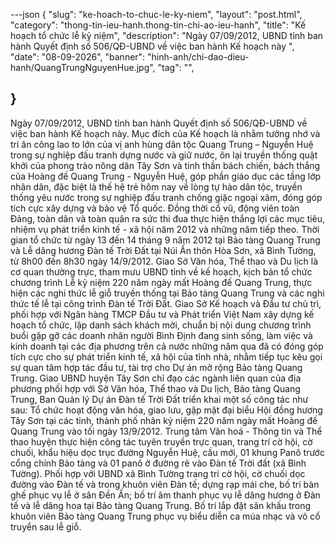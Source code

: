 ---json
{
    "slug": "ke-hoach-to-chuc-le-ky-niem",
    "layout": "post.html",
    "category": "thong-tin-ieu-hanh.thong-tin-chi-ao-ieu-hanh",
    "title": "Kế hoạch tổ chức lễ kỷ niệm",
    "description": "Ngày 07/09/2012, UBND tỉnh ban hành Quyết định số 506/QĐ-UBND về việc ban hành Kế hoạch này  ",
    "date": "08-09-2026",
    "banner": "hinh-anh/chi-dao-dieu-hanh/QuangTrungNguyenHue.jpg",
    "tag": "",
    
    
}
---
Ngày 07/09/2012, UBND tỉnh ban hành Quyết định số 506/QĐ-UBND về việc ban hành Kế hoạch này. Mục đích của Kế hoạch là nhằm tưởng nhớ và tri ân công lao to lớn của vị anh hùng dân tộc Quang Trung – Nguyễn Huệ trong sự nghiệp đấu tranh dựng nước và giữ nước, ôn lại truyền thống quật khởi của phong trào nông dân Tây Sơn và tinh thần bách chiến, bách thắng của Hoàng đế Quang Trung - Nguyễn Huệ, góp phần giáo dục các tầng lớp nhân dân, đặc biệt là thế hệ trẻ hôm nay về lòng tự hào dân tộc, truyền thống yêu nước trong sự nghiệp đấu tranh chống giặc ngoại xâm, đóng góp tích cực xây dựng và bảo vệ Tổ quốc. Đồng thời cổ vũ, động viên toàn Đảng, toàn dân và toàn quân ra sức thi đua thực hiện thắng lợi các mục tiêu, nhiệm vụ phát triển kinh tế - xã hội năm 2012 và những năm tiếp theo. Thời gian tổ chức từ ngày 13 đến 14 tháng 9 năm 2012 tại Bảo tàng Quang Trung và Lễ dâng hương Đàn tế Trời Đất tại Núi Ấn thôn Hòa Sơn, xã Bình Tường, từ 8h00 đến 8h30 ngày 14/9/2012. Giao Sở Văn hóa, Thể thao và Du lịch là cơ quan thường trực, tham mưu UBND tỉnh về kế hoạch, kịch bản tổ chức chương trình Lễ kỷ niệm 220 năm ngày mất Hoàng đế Quang Trung, thực hiện các nghi thức lễ giỗ truyền thống tại Bảo tàng Quang Trung và các nghi thức tế lễ tại công trình Đàn tế Trời Đất. Giao Sở Kế hoạch và Đầu tư chủ trì, phối hợp với Ngân hàng TMCP Đầu tư và Phát triển Việt Nam xây dựng kế hoạch tổ chức, lập danh sách khách mời, chuẩn bị nội dung chương trình buổi gặp gỡ các doanh nhân người Bình Định đang sinh sống, làm việc và kinh doanh tại các địa phương trên cả nước những năm qua đã có đóng góp tích cực cho sự phát triển kinh tế, xã hội của tỉnh nhà, nhằm tiếp tục kêu gọi sự quan tâm hợp tác đầu tư, tài trợ cho Dự án mở rộng Bảo tàng Quang Trung. Giao UBND huyện Tây Sơn chỉ đạo các ngành liên quan của địa phương phối hợp với Sở Văn hóa, Thể thao và Du lịch, Bảo tàng Quang Trung, Ban Quản lý Dự án Đàn tế Trời Đất triển khai một số công tác như sau: Tổ chức hoạt động văn hóa, giao lưu, gặp mặt đại biểu Hội đồng hương Tây Sơn tại các tỉnh, thành phố nhân kỷ niệm 220 năm ngày mất Hoàng đế Quang Trung vào tối ngày 13/9/2012. Trung tâm Văn hoá - Thông tin và Thể thao huyện thực hiện công tác tuyên truyền trực quan, trang trí cờ hội, cờ chuối, khẩu hiệu dọc trục đường Nguyễn Huệ, cầu mới, 01 khung Panô trước cổng chính Bảo tàng và 01 panô ở đường rẽ vào Đàn tế Trời đất (xã Bình Tường). Phối hợp với UBND xã Bình Tường trang trí cờ hội, cờ chuối dọc đường vào Đàn tế và trong khuôn viên Đàn tế; dựng rạp mái che, bố trí bàn ghế phục vụ lễ ở sân Đền Ấn; bố trí âm thanh phục vụ lễ dâng hương ở Đàn tế và lễ dâng hoa tại Bảo tàng Quang Trung. Bố trí lắp đặt sân khấu trong khuôn viên Bảo tàng Quang Trung phục vụ biểu diễn ca múa nhạc và võ cổ truyển sau lễ giỗ.